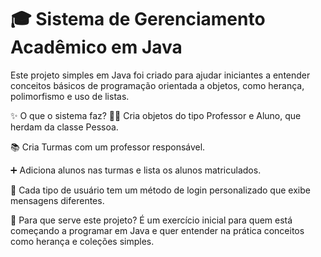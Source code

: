 # 🎓 Sistema de Gerenciamento Acadêmico em Java


Este projeto simples em Java foi criado para ajudar iniciantes a entender conceitos básicos de programação orientada a objetos, como herança, polimorfismo e uso de listas.

✨ O que o sistema faz?
👩‍🏫 Cria objetos do tipo Professor e Aluno, que herdam da classe Pessoa.

📚 Cria Turmas com um professor responsável.

➕ Adiciona alunos nas turmas e lista os alunos matriculados.

🔐 Cada tipo de usuário tem um método de login personalizado que exibe mensagens diferentes.

🎯 Para que serve este projeto?
É um exercício inicial para quem está começando a programar em Java e quer entender na prática conceitos como herança e coleções simples.
